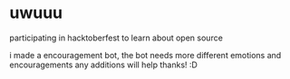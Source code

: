 # uwuuu
participating in hacktoberfest to learn about open source

i made a encouragement bot,
the bot needs more different emotions and encouragements 
any additions will help 
thanks! :D
